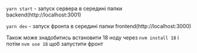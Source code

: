 
`yarn start`  - запуск сервера в середині папки backend(http://localhost:3001)

`yarn dev`    - запуск фронта в середині папки frontend(http://localhost:3000)

Також може знадобитись встановити 18 ноду через `nvm install 18` і потім `nvm use 18` щоб запустити фронт